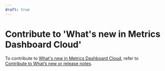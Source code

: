 ```yaml
---
draft: true
---
```


# Contribute to 'What's new in Metrics Dashboard Cloud'

To contribute to [What's new in Metrics Dashboard Cloud](https://metrics-dashboard.com/docs/metrics-dashboard-cloud/whatsnew/), refer to [Contribute to What’s new or release notes](https://metrics-dashboard.com/docs/writers-toolkit/contribute-documentation/contribute-release-notes/).
